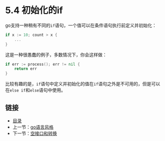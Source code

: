 # 5.4 初始化的if

go支持一种稍有不同的`if`语句，一个值可以在条件语句执行前定义并初始化：

```go
if x := 10; count > x {
    ...
}
```

这是一种很愚蠢的例子，多数情况下，你会这样做：

```go
if err := process(); err != nil {
    return err
}
```

比较有趣的是，`if`语句中定义并初始化的值在`if`语句之外是不可用的，但是可以在`else if`和`else`语句中使用。

## 链接

- [目录](directory.md)
- 上一节：[go语言风格](5.3.md)
- 下一节：[空接口和转换](5.5.md)
